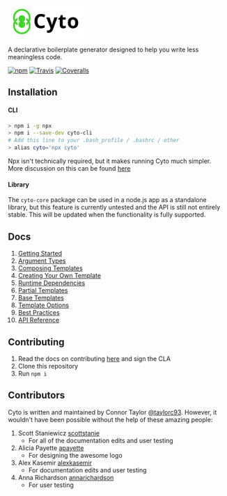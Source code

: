 <img src="logo.png" height="75"/>

A declarative boilerplate generator designed to help you write less meaningless code.

[![npm](https://img.shields.io/npm/v/cyto-core.svg)]() [![Travis](https://img.shields.io/travis/cogolabs/cyto/master.svg)]() [![Coveralls](https://img.shields.io/coveralls/cogolabs/cyto.svg)]()

## Installation

#### CLI
```bash
> npm i -g npx
> npm i --save-dev cyto-cli
# Add this line to your .bash_profile / .bashrc / other
> alias cyto='npx cyto'
```

Npx isn't technically required, but it makes running Cyto much simpler. More discussion on this can be found [here](docs/npx.md)

#### Library
The `cyto-core` package can be used in a node.js app as a standalone library, but this feature is currently untested and the API is still not entirely stable. This will be updated when the functionality is fully supported.

## Docs

1. [Getting Started](docs/gettingStarted.md)
2. [Argument Types](docs/arguments.md)
3. [Composing Templates](docs/composing.md)
4. [Creating Your Own Template](docs/creatingTemplates.md)
5. [Runtime Dependencies](docs/runtimeDependencies.md)
6. [Partial Templates](docs/partialTemplates.md)
7. [Base Templates](docs/baseTemplates.md)
8. [Template Options](docs/options.md)
9. [Best Practices](docs/bestPractices.md)
10. [API Reference](docs/reference.md)

## Contributing
1. Read the docs on contributing [here](CONTRIBUTING.md) and sign the CLA
1. Clone this repository
1. Run `npm i`

## Contributors
Cyto is written and maintained by Connor Taylor [@taylorc93](https://github.com/taylorc93). However, it wouldn't have been possible without the help of these amazing people:

1. Scott Staniewicz [scottstanie](https://github.com/scottstanie)
    - For all of the documentation edits and user testing
1. Alicia Payette [apayette](https://github.com/apayette)
    - For designing the awesome logo
1. Alex Kasemir [alexkasemir](https://github.com/alexkasemir)
    - For documentation edits and user testing
1. Anna Richardson [annarichardson](https://github.com/annarichardson)
    - For user testing
